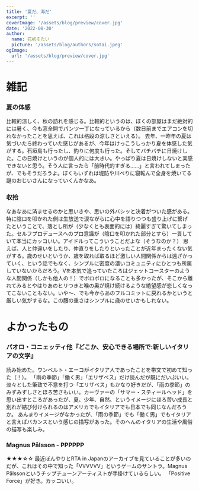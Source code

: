 ```yaml
---
title: '夏だ、海だ'
excerpt: ''
coverImage: '/assets/blog/preview/cover.jpg'
date: '2022-08-30'
author:
  name: 花初そたい
  picture: '/assets/blog/authors/sotai.jpeg'
ogImage:
  url: '/assets/blog/preview/cover.jpg'
---
```

# 雑記
### 夏の体感
比較的涼しく、秋の訪れを感じる。比較的というのは、ぼくの部屋はまだ絶対的には暑く、今も窓全開でパンツ一丁になっているから（数日前までエアコンを切れなかったことを思えば、これは格段の涼しさといえる）。
去年、一昨年の夏は気づいたら終わっていた感じがあるが、今年はけっこうしっかり夏を体感した気がする。石垣島も行ったし、釣りに何度も行った。そしてバチバチに日焼けした。この日焼けというのが個人的には大きい。やっぱり夏は日焼けしないと実感できないと思う。そう人に言ったら「前時代的すぎる……」と言われてしまったが、でもそうだろうよ。ぼくもいずれは堤防や川べりに寝転んで全身を焼いてる謎のおじいさんになっていくんかなあ。

### 収拾
なあなあに済ませるのかと思いきや、思いの外バシッと決着がついた感がある。特に陰口を叩かれた側は生放送で涙ながらに心中を語りつつも盛り上げに繋げたということで、落とし所が（少なくとも表面的には）綺麗すぎて驚いてしまった。セルフプロデュースへのプロ意識が（陰口を叩かれた部分とすら）一貫していて本当にカッコいい。アイドルってこういうことだよな（そうなのか？）
思えば、人と仲違いをしたり、仲直りをしたりといったことが近年まったくない気がする。歳のせいというか、歳を取れば取るほど激しい人間関係からは遠ざかっていく、という話でもなく、シンプルに密度の濃いコミュニティにひとつも所属していないからだろう。Vを本気で追っていたころはジェットコースターのような人間関係（しかも他人の！）でボロボロになることも多かったが、そこから離れてみるとやはりあのヒリつきと喉の奥が焼け続けるような絶望感が恋しくなってこないこともない。いや～、でも今からあのフルコミットに戻れるかというと厳しい気がするな。この腰の重さはシンプルに歳のせいかもしれない。

# よかったもの
### パオロ・コニェッティ他『どこか、安心できる場所で:新しいイタリアの文学』
読み始めた。ウンベルト・エーコがイタリア人であったことを帯文で初めて知った（！）。
「雨の季節」「働く男」「エリザベス」だけ読んだが既にだいぶいい。淡々とした筆致で不意を打つ「エリザベス」もかなり好きだが、「雨の季節」のみずみずしさとほろ苦さもいい。カーヴァーの「サマー・スティールヘッド」を思い出すところがあったが、夏、少年、自然、というイメージにほろ苦い成長と別れが結び付けられるのはアメリカでもイタリアでも日本でも同じなんだろうか。
あんまりイメージがなかったが、「雨の季節」でも「働く男」でもイタリアと言えばバカンスという感じの描写があった。そのへんのイタリアの生活や風俗の描写も楽しみ。

### Magnus Pålsson - PPPPPP
★★★☆☆
最近ぼんやりとRTA in Japanのアーカイブを見ていることが多いのだが、これはその中で知った「VVVVVV」というゲームのサントラ。Magnus Pålssonというチップチューンアーティストが手掛けているらしい。
「Positive Force」が好き。カッコいい。